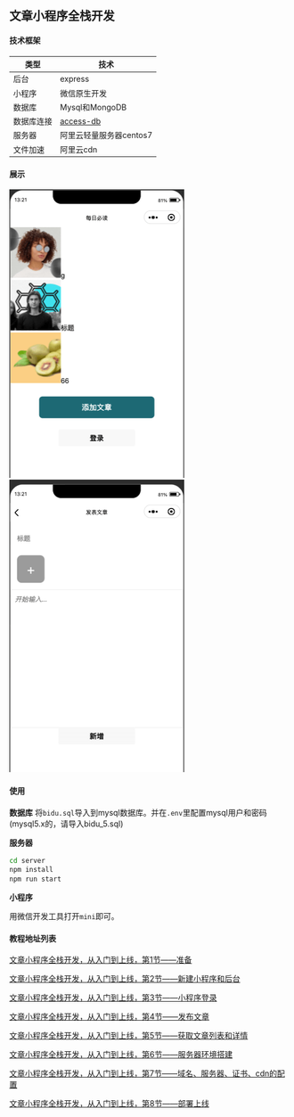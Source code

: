 ## 文章小程序全栈开发  

#### 技术框架   
|类型|技术|
| -- | --|
|后台|express|
|小程序|微信原生开发|
|数据库|Mysql和MongoDB|
|数据库连接|[access-db](https://github.com/zomem/access-db)|
|服务器|阿里云轻量服务器centos7|
|文件加速|阿里云cdn|
  
#### 展示  
![图片1](./d1.png)![图片2](./d2.png)  
  
  
#### 使用  
  
**数据库**
将`bidu.sql`导入到mysql数据库。并在`.env`里配置mysql用户和密码(mysql5.x的，请导入bidu_5.sql)  
  
**服务器**  
  
```bash
cd server
npm install
npm run start
```
  
**小程序**  
  
用微信开发工具打开`mini`即可。
  


#### 教程地址列表  
  
[文章小程序全栈开发，从入门到上线，第1节——准备](https://segmentfault.com/a/1190000040775333)  
  
[文章小程序全栈开发，从入门到上线，第2节——新建小程序和后台](https://segmentfault.com/a/1190000040775343)  
  
[文章小程序全栈开发，从入门到上线，第3节——小程序登录](https://segmentfault.com/a/1190000040775346)  
  
[文章小程序全栈开发，从入门到上线，第4节——发布文章](https://segmentfault.com/a/1190000040775354)  
  
[文章小程序全栈开发，从入门到上线，第5节——获取文章列表和详情](https://segmentfault.com/a/1190000040775357)  
  
[文章小程序全栈开发，从入门到上线，第6节——服务器环境搭建](https://segmentfault.com/a/1190000040775373)  
  
[文章小程序全栈开发，从入门到上线，第7节——域名、服务器、证书、cdn的配置](https://segmentfault.com/a/1190000040775393)  
  
[文章小程序全栈开发，从入门到上线，第8节——部署上线](https://segmentfault.com/a/1190000040775407)  
  